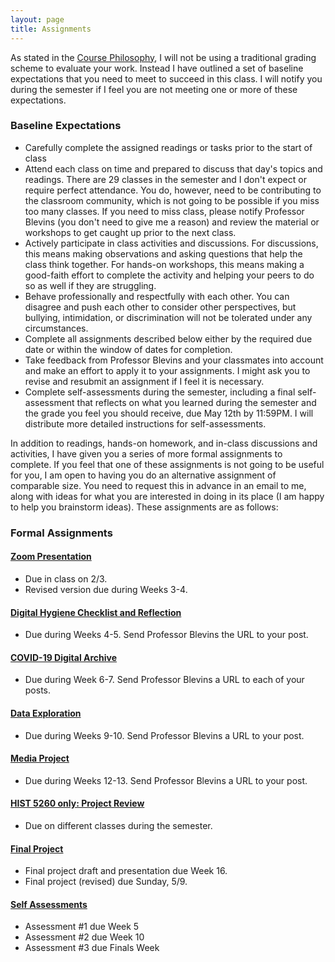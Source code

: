 ```yaml
---
layout: page
title: Assignments
---
```


As stated in the [Course Philosophy]({{site.baseurl}}/), I will not be using a traditional grading scheme to evaluate your work. Instead I have outlined a set of baseline expectations that you need to meet to succeed in this class. I will notify you during the semester if I feel you are not meeting one or more of these expectations.

### Baseline Expectations

- Carefully complete the assigned readings or tasks prior to the start of class 
- Attend each class on time and prepared to discuss that day's topics and readings. There are 29 classes in the semester and I don't expect or require perfect attendance. You do, however, need to be contributing to the classroom community, which is not going to be possible if you miss too many classes. If you need to miss class, please notify Professor Blevins (you don't need to give me a reason) and review the material or workshops to get caught up prior to the next class. 
- Actively participate in class activities and discussions. For discussions, this means making observations and asking questions that help the class think together. For hands-on workshops, this means making a good-faith effort to complete the activity and helping your peers to do so as well if they are struggling.
- Behave professionally and respectfully with each other. You can disagree and push each other to consider other perspectives, but bullying, intimidation, or discrimination will not be tolerated under any circumstances.
- Complete all assignments described below either by the required due date or within the window of dates for completion. 
- Take feedback from Professor Blevins and your classmates into account and make an effort to apply it to your assignments. I might ask you to revise and resubmit an assignment if I feel it is necessary.
- Complete self-assessments during the semester, including a final self-assessment that reflects on what you learned during the semester and the grade you feel you should receive, due May 12th by 11:59PM. I will distribute more detailed instructions for self-assessments.

In addition to readings, hands-on homework, and in-class discussions and activities, I have given you a series of more formal assignments to complete. If you feel that one of these assignments is not going to be useful for you, I am open to having you do an alternative assignment of comparable size. You need to request this in advance in an email to me, along with ideas for what you are interested in doing in its place (I am happy to help you brainstorm ideas). These assignments are as follows:

### Formal Assignments

#### [Zoom Presentation]({{site.baseurl}}/assignments/zoom-presentation)
- Due in class on 2/3.
- Revised version due during Weeks 3-4.

#### [Digital Hygiene Checklist and Reflection]({{site.baseurl}}/assignments/digital-hygiene)
- Due during Weeks 4-5. Send Professor Blevins the URL to your post.

#### [COVID-19 Digital Archive]({{site.baseurl}}/assignments/covid19-digital-archive)
- Due during Week 6-7. Send Professor Blevins a URL to each of your posts.

#### [Data Exploration]({{site.baseurl}}/assignments/data-exploration)
- Due during Weeks 9-10. Send Professor Blevins a URL to your post.

#### [Media Project]({{site.baseurl}}/assignments/media-project)
- Due during Weeks 12-13. Send Professor Blevins a URL to your post.

#### [HIST 5260 only: Project Review]({{site.baseurl}}/assignments/coming-soon)
- Due on different classes during the semester.

#### [Final Project]({{site.baseurl}}/assignments/final-project)
- Final project draft and presentation due Week 16.
- Final project (revised) due Sunday, 5/9.

#### [Self Assessments]({{site.baseurl}}/assignments/self-assessments)
- Assessment #1 due Week 5
- Assessment #2 due Week 10
- Assessment #3 due Finals Week